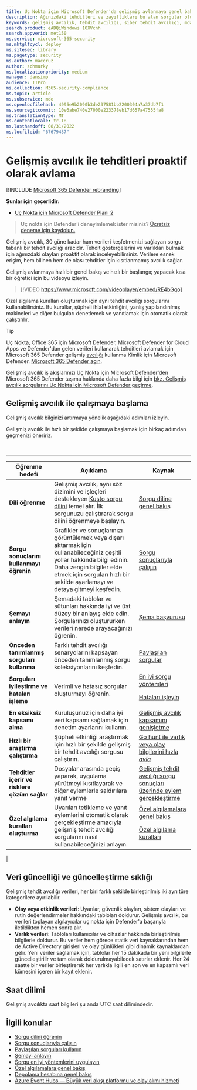 ```yaml
---
title: Uç Nokta için Microsoft Defender'da gelişmiş avlanmaya genel bakış
description: Ağınızdaki tehditleri ve zayıflıkları bu alan sorgular oluşturmak için Uç Nokta için Microsoft Defender tehdit avcılığı özelliklerini kullanın
keywords: gelişmiş avcılık, tehdit avcılığı, siber tehdit avcılığı, mdatp, microsoft defender atp, uç nokta için microsoft defender, wdatp, arama, sorgu, telemetri, özel algılamalar, şema, kusto, saat dilimi, UTC
search.product: eADQiWindows 10XVcnh
search.appverid: met150
ms.service: microsoft-365-security
ms.mktglfcycl: deploy
ms.sitesec: library
ms.pagetype: security
ms.author: maccruz
author: schmurky
ms.localizationpriority: medium
manager: dansimp
audience: ITPro
ms.collection: M365-security-compliance
ms.topic: article
ms.subservice: mde
ms.openlocfilehash: 4995e9b2090b3de237581bb2200304a7a37db7f1
ms.sourcegitcommit: 10e6abe740e27000e223378eb17d657a47555fa8
ms.translationtype: MT
ms.contentlocale: tr-TR
ms.lasthandoff: 08/31/2022
ms.locfileid: "67679437"
---
```

# <a name="proactively-hunt-for-threats-with-advanced-hunting"></a>Gelişmiş avcılık ile tehditleri proaktif olarak avlama

[!INCLUDE [Microsoft 365 Defender rebranding](../../includes/microsoft-defender.md)]

**Şunlar için geçerlidir:**
- [Uç Nokta için Microsoft Defender Planı 2](https://go.microsoft.com/fwlink/?linkid=2154037)

> Uç nokta için Defender'i deneyimlemek ister misiniz? [Ücretsiz deneme için kaydolun.](https://signup.microsoft.com/create-account/signup?products=7f379fee-c4f9-4278-b0a1-e4c8c2fcdf7e&ru=https://aka.ms/MDEp2OpenTrial?ocid=docs-wdatp-advancedhunting-abovefoldlink)

Gelişmiş avcılık, 30 güne kadar ham verileri keşfetmenizi sağlayan sorgu tabanlı bir tehdit avcılığı aracıdır. Tehdit göstergelerini ve varlıkları bulmak için ağınızdaki olayları proaktif olarak inceleyebilirsiniz. Verilere esnek erişim, hem bilinen hem de olası tehditler için kısıtlanmamış avcılık sağlar.

Gelişmiş avlanmaya hızlı bir genel bakış ve hızlı bir başlangıç yapacak kısa bir öğretici için bu videoyu izleyin.

> [!VIDEO https://www.microsoft.com/videoplayer/embed/RE4bGqo]

Özel algılama kuralları oluşturmak için aynı tehdit avcılığı sorgularını kullanabilirsiniz. Bu kurallar, şüpheli ihlal etkinliğini, yanlış yapılandırılmış makineleri ve diğer bulguları denetlemek ve yanıtlamak için otomatik olarak çalıştırılır.

> [!TIP]
> Uç Nokta, Office 365 için Microsoft Defender, Microsoft Defender for Cloud Apps ve Defender'dan gelen verileri kullanarak tehditleri avlamak için Microsoft 365 Defender gelişmiş [avcılığı](/microsoft-365/security/defender/advanced-hunting-overview) kullanma Kimlik için Microsoft Defender. [Microsoft 365 Defender açın](/microsoft-365/security/defender/m365d-enable).

Gelişmiş avcılık iş akışlarınızı Uç Nokta için Microsoft Defender'den Microsoft 365 Defender taşıma hakkında daha fazla bilgi için [bkz. Gelişmiş avcılık sorgularını Uç Nokta için Microsoft Defender geçirme](/microsoft-365/security/defender/advanced-hunting-migrate-from-mde).

## <a name="get-started-with-advanced-hunting"></a>Gelişmiş avcılık ile çalışmaya başlama

Gelişmiş avcılık bilginizi artırmaya yönelik aşağıdaki adımları izleyin.

Gelişmiş avcılık ile hızlı bir şekilde çalışmaya başlamak için birkaç adımdan geçmenizi öneririz.

<br>

****

|Öğrenme hedefi|Açıklama|Kaynak|
|---|---|---|
|**Dili öğrenme**|Gelişmiş avcılık, aynı söz dizimini ve işleçleri destekleyen [Kusto sorgu dilini](/azure/kusto/query/) temel alır. İlk sorgunuzu çalıştırarak sorgu dilini öğrenmeye başlayın.|[Sorgu diline genel bakış](advanced-hunting-query-language.md)|
|**Sorgu sonuçlarını kullanmayı öğrenin**|Grafikler ve sonuçlarınızı görüntülemek veya dışarı aktarmak için kullanabileceğiniz çeşitli yollar hakkında bilgi edinin. Daha zengin bilgiler elde etmek için sorguları hızlı bir şekilde ayarlamayı ve detaya gitmeyi keşfedin.|[Sorgu sonuçlarıyla çalışın](advanced-hunting-query-results.md)|
|**Şemayı anlayın**|Şemadaki tablolar ve sütunları hakkında iyi ve üst düzey bir anlayış elde edin. Sorgularınızı oluştururken verileri nerede arayacağınızı öğrenin.|[Şema başvurusu](advanced-hunting-schema-reference.md)|
|**Önceden tanımlanmış sorguları kullanma**|Farklı tehdit avcılığı senaryolarını kapsayan önceden tanımlanmış sorgu koleksiyonlarını keşfedin.|[Paylaşılan sorgular](advanced-hunting-shared-queries.md)|
|**Sorguları iyileştirme ve hataları işleme**|Verimli ve hatasız sorgular oluşturmayı öğrenin.|[En iyi sorgu yöntemleri](advanced-hunting-best-practices.md) <p> [Hataları işleyin](advanced-hunting-errors.md)|
|**En eksiksiz kapsamı alma**|Kuruluşunuz için daha iyi veri kapsamı sağlamak için denetim ayarlarını kullanın.|[Gelişmiş avcılık kapsamını genişletme](advanced-hunting-extend-data.md)|
|**Hızlı bir araştırma çalıştırma**|Şüpheli etkinliği araştırmak için hızlı bir şekilde gelişmiş bir tehdit avcılığı sorgusu çalıştırın.|[Go hunt ile varlık veya olay bilgilerini hızla *avla*](advanced-hunting-go-hunt.md)|
|**Tehditler içerir ve risklere çözüm sağlar**|Dosyalar arasında geçiş yaparak, uygulama yürütmeyi kısıtlayarak ve diğer eylemlerle saldırılara yanıt verme|[Gelişmiş tehdit avcılığı sorgu sonuçları üzerinde eylem gerçekleştirme](advanced-hunting-take-action.md)|
|**Özel algılama kuralları oluşturma**|Uyarıları tetikleme ve yanıt eylemlerini otomatik olarak gerçekleştirme amacıyla gelişmiş tehdit avcılığı sorgularını nasıl kullanabileceğinizi anlayın.|[Özel algılamalara genel bakış](overview-custom-detections.md) <p> [Özel algılama kuralları](custom-detection-rules.md)|
|

## <a name="data-freshness-and-update-frequency"></a>Veri güncelliği ve güncelleştirme sıklığı

Gelişmiş tehdit avcılığı verileri, her biri farklı şekilde birleştirilmiş iki ayrı türe kategorilere ayırılabilir.

- **Olay veya etkinlik verileri**: Uyarılar, güvenlik olayları, sistem olayları ve rutin değerlendirmeler hakkındaki tabloları doldurur. Gelişmiş avcılık, bu verileri toplayan algılayıcılar uç nokta için Defender'a başarıyla iletildikten hemen sonra alır.
- **Varlık verileri**: Tabloları kullanıcılar ve cihazlar hakkında birleştirilmiş bilgilerle doldurur. Bu veriler hem görece statik veri kaynaklarından hem de Active Directory girişleri ve olay günlükleri gibi dinamik kaynaklardan gelir. Yeni veriler sağlamak için, tablolar her 15 dakikada bir yeni bilgilerle güncelleştirilir ve tam olarak doldurulmayabilecek satırlar eklenir. Her 24 saatte bir veriler birleştirerek her varlıkla ilgili en son ve en kapsamlı veri kümesini içeren bir kayıt eklenir.

## <a name="time-zone"></a>Saat dilimi

Gelişmiş avcılıkta saat bilgileri şu anda UTC saat dilimindedir.

## <a name="related-topics"></a>İlgili konular

- [Sorgu dilini öğrenin](advanced-hunting-query-language.md)
- [Sorgu sonuçlarıyla çalışın](advanced-hunting-query-results.md)
- [Paylaşılan sorguları kullanın](advanced-hunting-shared-queries.md)
- [Şemayı anlayın](advanced-hunting-schema-reference.md)
- [Sorgu en iyi yöntemlerini uygulayın](advanced-hunting-best-practices.md)
- [Özel algılamalara genel bakış](overview-custom-detections.md)
- [Depolama hesabına genel bakış](/azure/storage/common/storage-account-overview)
- [Azure Event Hubs — Büyük veri akışı platformu ve olay alımı hizmeti](/azure/event-hubs/event-hubs-about)
